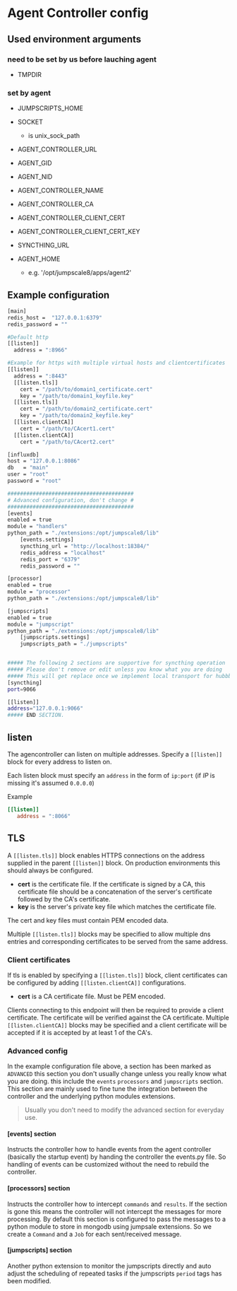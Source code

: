# Agent Controller config

## Used environment arguments

### need to be set by us before lauching agent

- TMPDIR

### set by agent

- JUMPSCRIPTS_HOME
- SOCKET

  - is unix_sock_path

- AGENT_CONTROLLER_URL

- AGENT_GID
- AGENT_NID
- AGENT_CONTROLLER_NAME
- AGENT_CONTROLLER_CA
- AGENT_CONTROLLER_CLIENT_CERT
- AGENT_CONTROLLER_CLIENT_CERT_KEY
- SYNCTHING_URL
- AGENT_HOME

  - e.g. '/opt/jumpscale8/apps/agent2'

## Example configuration

```bash
[main]
redis_host =  "127.0.0.1:6379"
redis_password = ""

#Default http
[[listen]]
  address = ":8966"

#Example for https with multiple virtual hosts and clientcertificates
[[listen]]
  address = ":8443"
  [[listen.tls]]
    cert = "/path/to/domain1_certificate.cert"
    key = "/path/to/domain1_keyfile.key"
  [[listen.tls]]
    cert = "/path/to/domain2_certificate.cert"
    key = "/path/to/domain2_keyfile.key"
  [[listen.clientCA]]
    cert = "/path/to/CAcert1.cert"
  [[listen.clientCA]]
    cert = "/path/to/CAcert2.cert"

[influxdb]
host = "127.0.0.1:8086"
db   = "main"
user = "root"
password = "root"

########################################
# Advanced configuration, don't change #
########################################
[events]
enabled = true
module = "handlers"
python_path = "./extensions:/opt/jumpscale8/lib"
    [events.settings]
    syncthing_url = "http://localhost:18384/"
    redis_address = "localhost"
    redis_port = "6379"
    redis_password = ""

[processor]
enabled = true
module = "processor"
python_path = "./extensions:/opt/jumpscale8/lib"

[jumpscripts]
enabled = true
module = "jumpscript"
python_path = "./extensions:/opt/jumpscale8/lib"
    [jumpscripts.settings]
    jumpscripts_path = "./jumpscripts"


##### The following 2 sections are supportive for syncthing operation
##### Please don't remove or edit unless you know what you are doing
##### This will get replace once we implement local transport for hubbble.
[syncthing]
port=9066

[[listen]]
address="127.0.0.1:9066"
##### END SECTION.
```

## listen

The agencontroller can listen on multiple addresses. Specify a `[[listen]]` block for every address to listen on.

Each listen block must specify an `address` in the form of `ip:port` (if _IP_ is missing it's assumed `0.0.0.0`)

Example

```toml
[[listen]]
   address = ":8066"
```

## TLS

A `[[listen.tls]]` block enables HTTPS connections on the address supplied in the parent `[[listen]]` block. On production environments this should always be configured.

- **cert** is the certificate file. If the certificate is signed by a CA, this certificate file should be a concatenation of the server's certificate followed by the CA's certificate.
- **key** is the server's private key file which matches the certificate file.

The cert and key files must contain PEM encoded data.

Multiple `[[listen.tls]]` blocks may be specified to allow multiple dns entries and corresponding certificates to be served from the same address.

### Client certificates

If tls is enabled by specifying a `[[listen.tls]]` block, client certificates can be configured by adding `[[listen.clientCA]]` configurations.

- **cert** is a CA certificate file. Must be PEM encoded.

Clients connecting to this endpoint will then be required to provide a client certificate. The certificate will be verified against the CA certificate. Multiple `[[listen.clientCA]]` blocks may be specified and a client certificate will be accepted if it is accepted by at least 1 of the CA's.

### Advanced config

In the example configuration file above, a section has been marked as `ADVANCED` this section you don't usually change unless you really know what you are doing. this include the `events` `processors` and `jumpscripts` section. This section are mainly used to fine tune the integration between the controller and the underlying python modules extensions.

> Usually you don't need to modify the advanced section for everyday use.

#### [events] section

Instructs the controller how to handle events from the agent controller (basically the startup event) by handing the controller the events.py file. So handling of events can be customized without the need to rebuild the controller.

#### [processors] section

Instructs the controller how to intercept `commands` and `results`. If the section is gone this means the controller will not intercept the messages for more processing. By default this section is configured to pass the messages to a python module to store in mongodb using jumpsale extensions. So we create a `Command` and a `Job` for each sent/received message.

#### [jumpscripts] section

Another python extension to monitor the jumpscripts directly and auto adjust the scheduling of repeated tasks if the jumpscripts `period` tags has been modified.
